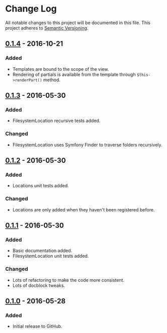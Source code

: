 # Change Log
All notable changes to this project will be documented in this file.
This project adheres to [Semantic Versioning](http://semver.org/).

## [0.1.4] - 2016-10-21
### Added
- Templates are bound to the scope of the view.
- Rendering of partials is available from the template through `$this->renderPart()` method.

## [0.1.3] - 2016-05-30
### Added
- FilesystemLocation recursive tests added.

### Changed
- FilesystemLocation uses Symfony Finder to traverse folders recursively.

## [0.1.2] - 2016-05-30
### Added
- Locations unit tests added.

### Changed
- Locations are only added when they haven't been registered before.

## [0.1.1] - 2016-05-30
### Added
- Basic documentation added.
- FilesystemLocation unit tests added.

### Changed
- Lots of refactoring to make the code more consistent.
- Lots of docblock tweaks.

## [0.1.0] - 2016-05-28
### Added
- Initial release to GitHub.

[0.1.4]: https://github.com/brightnucleus/view/compare/v0.1.3...v0.1.4
[0.1.3]: https://github.com/brightnucleus/view/compare/v0.1.2...v0.1.3
[0.1.2]: https://github.com/brightnucleus/view/compare/v0.1.1...v0.1.2
[0.1.1]: https://github.com/brightnucleus/view/compare/v0.1.0...v0.1.1
[0.1.0]: https://github.com/brightnucleus/view/compare/v0.0.0...v0.1.0
